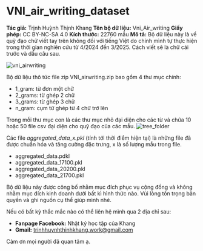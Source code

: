 # VNI_air_writing_dataset

**Tác giả:** Trịnh Huỳnh Thịnh Khang
**Tên bộ dữ liệu:** Vni_Air_writing
**Giấy phép:** CC BY-NC-SA 4.0
**Kích thước:** 22760 mẫu
**Mô tả:** Bộ dữ liệu này là về quỹ đạo chữ viết tay trên không đối với tiếng Việt do chính mình tự thực hiện trong thời gian nghiên cứu từ 4/2024 đến 3/2025. Cách viết sẽ là chữ cái trước và dấu câu sau. 

![vni_airwriting](https://www.googleapis.com/download/storage/v1/b/kaggle-user-content/o/inbox%2F15128226%2Fa520158454545012284f06870e67dc81%2Fvni_air.png?generation=1740877182344930&alt=media)

Bộ dữ liệu thô tức file zip VNI_airwriting.zip bao gồm 4 thư mục chính:
- 1_gram: từ đơn một chữ
- 2_grams: từ ghép 2 chữ
- 3_grams: từ ghép 3 chữ
- n_gram: cụm từ ghép từ 4 chữ trở lên

Trong mỗi thư mục con là các thư mục nhỏ đại diện cho các từ và chứa 10 hoặc 50 file csv đại diện cho quỹ đạo của các mẫu.
![tree_folder](https://www.googleapis.com/download/storage/v1/b/kaggle-user-content/o/inbox%2F15128226%2Fcac070ced9188a6cc82048c983afcb55%2Ftree_folder.jpg?generation=1740877375102014&alt=media)

Các file *aggregated_data_x.pkl* (tính tới thời điểm hiện tại) là những file đã được chuẩn hóa và tăng cường đặc trưng, x là số lượng mẫu trong file.
- aggregated_data.pdkl
- aggregated_data_17100.pkl
- aggregated_data_20200.pkl
- aggregated_data_21700.pkl

Bộ dữ liệu này được công bố nhằm mục đích phục vụ cộng đồng và không nhằm mục đích kinh doanh dưới bất kì hình thức nào. Vùi lòng tôn trọng bản quyền và ghi nguồn cụ thể giúp mình nhé.

Nếu có bất kỳ thắc mắc nào có thể liên hệ  mình qua 2 địa chỉ sau:
- **Fanpage Facebook:** Nhật ký học tập của Khang
- **Gmail:** trinhhuynhthinhkhang.work@gmail.com

Cảm ơn mọi người đã quan tâm ạ.
